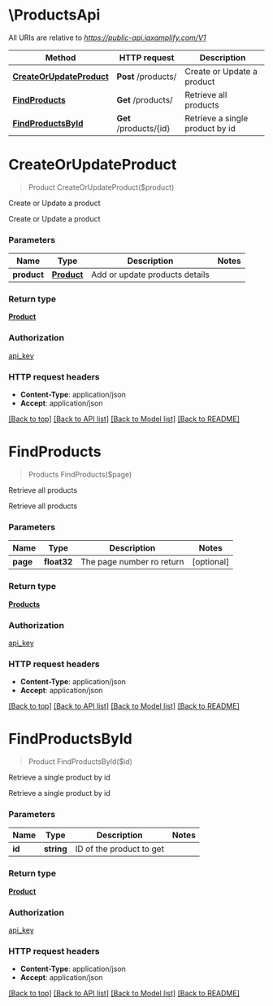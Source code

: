 # \ProductsApi

All URIs are relative to *https://public-api.iqxamplify.com/V1*

Method | HTTP request | Description
------------- | ------------- | -------------
[**CreateOrUpdateProduct**](ProductsApi.md#CreateOrUpdateProduct) | **Post** /products/ | Create or Update a product
[**FindProducts**](ProductsApi.md#FindProducts) | **Get** /products/ | Retrieve all products
[**FindProductsById**](ProductsApi.md#FindProductsById) | **Get** /products/{id} | Retrieve a single product by id


# **CreateOrUpdateProduct**
> Product CreateOrUpdateProduct($product)

Create or Update a product

Create or Update a product


### Parameters

Name | Type | Description  | Notes
------------- | ------------- | ------------- | -------------
 **product** | [**Product**](Product.md)| Add or update products details | 

### Return type

[**Product**](Product.md)

### Authorization

[api_key](../README.md#api_key)

### HTTP request headers

 - **Content-Type**: application/json
 - **Accept**: application/json

[[Back to top]](#) [[Back to API list]](../README.md#documentation-for-api-endpoints) [[Back to Model list]](../README.md#documentation-for-models) [[Back to README]](../README.md)

# **FindProducts**
> Products FindProducts($page)

Retrieve all products

Retrieve all products


### Parameters

Name | Type | Description  | Notes
------------- | ------------- | ------------- | -------------
 **page** | **float32**| The page number ro return | [optional] 

### Return type

[**Products**](Products.md)

### Authorization

[api_key](../README.md#api_key)

### HTTP request headers

 - **Content-Type**: application/json
 - **Accept**: application/json

[[Back to top]](#) [[Back to API list]](../README.md#documentation-for-api-endpoints) [[Back to Model list]](../README.md#documentation-for-models) [[Back to README]](../README.md)

# **FindProductsById**
> Product FindProductsById($id)

Retrieve a single product by id

Retrieve a single product by id


### Parameters

Name | Type | Description  | Notes
------------- | ------------- | ------------- | -------------
 **id** | **string**| ID of the product to get | 

### Return type

[**Product**](Product.md)

### Authorization

[api_key](../README.md#api_key)

### HTTP request headers

 - **Content-Type**: application/json
 - **Accept**: application/json

[[Back to top]](#) [[Back to API list]](../README.md#documentation-for-api-endpoints) [[Back to Model list]](../README.md#documentation-for-models) [[Back to README]](../README.md)

